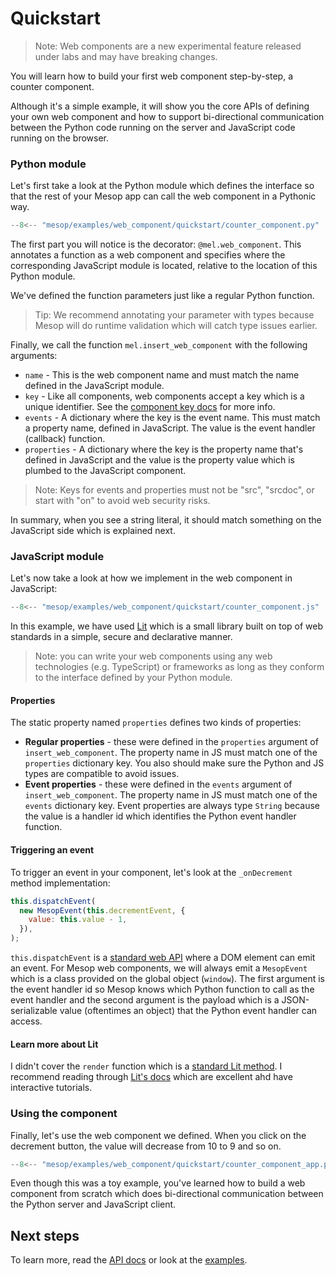 # Quickstart

> Note: Web components are a new experimental feature released under labs and may have breaking changes.

You will learn how to build your first web component step-by-step, a counter component.

Although it's a simple example, it will show you the core APIs of defining your own web component and how to support bi-directional communication between the Python code running on the server and JavaScript code running on the browser.

### Python module

Let's first take a look at the Python module which defines the interface so that the rest of your Mesop app can call the web component in a Pythonic way.

```python title="counter_component.py"
--8<-- "mesop/examples/web_component/quickstart/counter_component.py"
```

The first part you will notice is the decorator: `@mel.web_component`. This annotates a function as a web component and specifies where the corresponding JavaScript module is located, relative to the location of this Python module.

We've defined the function parameters just like a regular Python function.

> Tip: We recommend annotating your parameter with types because Mesop will do runtime validation which will catch type issues earlier.

Finally, we call the function `mel.insert_web_component` with the following arguments:

- `name` - This is the web component name and must match the name defined in the JavaScript module.
- `key` - Like all components, web components accept a key which is a unique identifier. See the [component key docs](../components/index.md#component-key) for more info.
- `events` - A dictionary where the key is the event name. This must match a property name, defined in JavaScript. The value is the event handler (callback) function.
- `properties` - A dictionary where the key is the property name that's defined in JavaScript and the value is the property value which is plumbed to the JavaScript component.

> Note: Keys for events and properties must not be "src", "srcdoc", or start with "on" to avoid web security risks.

In summary, when you see a string literal, it should match something on the JavaScript side which is explained next.

### JavaScript module

Let's now take a look at how we implement in the web component in JavaScript:

```javascript title="counter_component.js"
--8<-- "mesop/examples/web_component/quickstart/counter_component.js"
```

In this example, we have used [Lit](https://lit.dev/) which is a small library built on top of web standards in a simple, secure and declarative manner.

> Note: you can write your web components using any web technologies (e.g. TypeScript) or frameworks as long as they conform to the interface defined by your Python module.

#### Properties

The static property named `properties` defines two kinds of properties:

- **Regular properties** - these were defined in the `properties` argument of `insert_web_component`. The property name in JS must match one of the `properties` dictionary key. You also should make sure the Python and JS types are compatible to avoid issues.
- **Event properties** - these were defined in the `events` argument of `insert_web_component`. The property name in JS must match one of the `events` dictionary key. Event properties are always type `String` because the value is a handler id which identifies the Python event handler function.

#### Triggering an event

To trigger an event in your component, let's look at the `_onDecrement` method implementation:

```javascript
this.dispatchEvent(
  new MesopEvent(this.decrementEvent, {
    value: this.value - 1,
  }),
);
```

`this.dispatchEvent` is a [standard web API](https://developer.mozilla.org/en-US/docs/Web/API/EventTarget/dispatchEvent) where a DOM element can emit an event. For Mesop web components, we will always emit a `MesopEvent` which is a class provided on the global object (`window`). The first argument is the event handler id so Mesop knows which Python function to call as the event handler and the second argument is the payload which is a JSON-serializable value (oftentimes an object) that the Python event handler can access.

#### Learn more about Lit

I didn't cover the `render` function which is a [standard Lit method](https://lit.dev/docs/components/rendering/). I recommend reading through [Lit's docs](https://lit.dev/docs/getting-started/) which are excellent ahd have interactive tutorials.

### Using the component

Finally, let's use the web component we defined. When you click on the decrement button, the value will decrease from 10 to 9 and so on.

```python title="counter_component_app.py"
--8<-- "mesop/examples/web_component/quickstart/counter_component_app.py"
```

Even though this was a toy example, you've learned how to build a web component from scratch which does bi-directional communication between the Python server and JavaScript client.

## Next steps

To learn more, read the [API docs](./api.md) or look at the [examples](https://github.com/google/mesop/tree/main/mesop/examples/web_component/).
